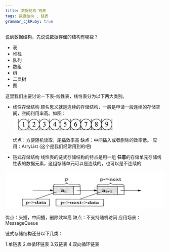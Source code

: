 ```yaml
---
title: 数据结构-链表
tags: 数据结构 , 链表
grammar_cjkRuby: true
---
```


说到数据结构，先说说数据存储的结构有哪些？

 - 表
 - 堆栈
 - 队列
 - 数组
 - 树
 - 二叉树
 - 图
 
 这里我们主要讨论一下表-线性表，线性表分为以下两大类别。
 
 - 线性存储结构
   顾名思义就是连续的存储结构，一般是申请一段连续的存储空间，空间利用率高。如图：
   ![enter description here][1]
   
   优点：方便随机读取，尾插效率高
   缺点：中间插入或者删除的效率低。
   应用：ArryList (这个是我们经常用到的吧)
      
 - 链式存储结构
      线性表的链式存储结构的特点是用一组 **任意**的存储单元存储线性表的数据元素，这组存储单元可以是连续的，也可以是不连续的
	  
![enter description here][3]

优点：头插，中间插，删除效率高
缺点：不支持随机访问
应用场景：MessageQueue


 链式存储结构还分以下几类：
  
  1.单链表
  2.单循环链表
  3.双链表
  4.双向循环链表
  
  

  [1]: ./images/1510113202040.jpg
  [2]: ./images/1510113483025.jpg
  [3]: ./images/1510113593429.jpg